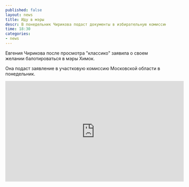 ```yaml
---
published: false
layout: news
title: Иду в мэры
descr: В понедельник Чирикова подаст документы в избирательную комиссию
time: 18:30
categories:
- news
---
```


Евгения Чирикова после просмотра "классико" заявила о своем желании балотироваться в мэры Химок.

Она подаст заявление в участковую комиссию Московской области в понедельник.

<iframe width="560" height="315" src="http://www.youtube.com/embed/RHeB0YwtBaI" frameborder="0" allowfullscreen></iframe>